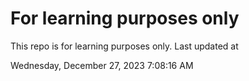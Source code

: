 # For learning purposes only
This repo is for learning purposes only.
Last updated at

Wednesday, December 27, 2023 7:08:16 AM

